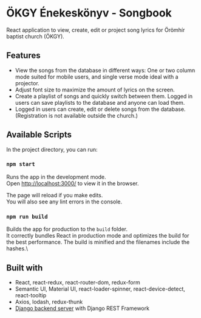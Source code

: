 # ÖKGY Énekeskönyv - Songbook

React application to view, create, edit or project song lyrics for Örömhír baptist church (ÖKGY).

## Features

- View the songs from the database in different ways: One or two column mode suited for mobile users, and single verse mode ideal with a projector.
- Adjust font size to maximize the amount of lyrics on the screen.
- Create a playlist of songs and quickly switch between them. Logged in users can save playlists to the database and anyone can load them.
- Logged in users can create, edit or delete songs from the database. (Registration is not available outside the church.)

## Available Scripts

In the project directory, you can run:

### `npm start`

Runs the app in the development mode.\
Open [http://localhost:3000/](http://localhost:3000/) to view it in the browser.

The page will reload if you make edits.\
You will also see any lint errors in the console.

### `npm run build`

Builds the app for production to the `build` folder.\
It correctly bundles React in production mode and optimizes the build for the best performance.
The build is minified and the filenames include the hashes.\

## Built with

- React, react-redux, react-router-dom, redux-form
- Semantic UI, Material UI, react-loader-spinner, react-device-detect, react-tooltip
- Axios, lodash, redux-thunk
- [Django backend server](https://github.com/Tschonti/dicsi-api) with Django REST Framework
